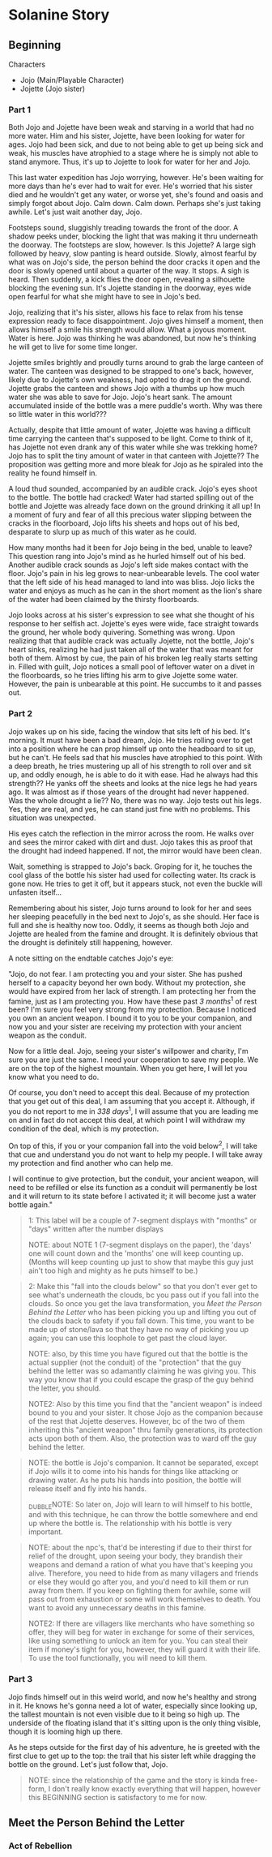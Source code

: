 # Solanine Story

## Beginning

Characters
- Jojo (Main/Playable Character)
- Jojette (Jojo sister)

### Part 1
Both Jojo and Jojette have been weak and starving in a world that had no more water. Him and his sister, Jojette, have been looking for water for ages. Jojo had been sick,
and due to not being able to get up being sick and weak, his muscles have atrophied to a stage where he is simply not
able to stand anymore. Thus, it's up to Jojette to look for water for her and Jojo.

This last water expedition has Jojo worrying, however. He's been waiting for more days than he's ever had to wait for ever.
He's worried that his sister died and he wouldn't get any water, or worse yet, she's found and oasis and simply forgot about Jojo.
Calm down. Calm down. Perhaps she's just taking awhile. Let's just wait another day, Jojo.

Footsteps sound, sluggishly treading towards the front of the door. A shadow peeks under, blocking the light that was making it thru underneath the doorway.
The footsteps are slow, however. Is this Jojette? A large sigh followed by heavy, slow panting is heard outside.
Slowly, almost fearful by what was on Jojo's side, the person behind the door cracks it open and the door is slowly opened
until about a quarter of the way. It stops. A sigh is heard. Then suddenly, a kick flies the door open, revealing a silhouette
blocking the evening sun. It's Jojette standing in the doorway, eyes wide open fearful for what she might have to see in Jojo's bed.

Jojo, realizing that it's his sister, allows his face to relax from his tense expression ready to face disappointment.
Jojo gives himself a moment, then allows himself a smile his strength would allow. What a joyous moment. Water is here.
Jojo was thinking he was abandoned, but now he's thinking he will get to live for some time longer.

Jojette smiles brightly and proudly turns around to grab the large canteen of water. The canteen was designed to be strapped to one's back,
however, likely due to Jojette's own weakness, had opted to drag it on the ground. Jojette grabs the canteen and shows Jojo
with a thumbs up how much water she was able to save for Jojo. Jojo's heart sank. The amount accumulated inside of the bottle was
a mere puddle's worth. Why was there so little water in this world???

Actually, despite that little amount of water, Jojette was having a difficult time carrying the canteen that's supposed to be
light. Come to think of it, has Jojette not even drank any of this water while she was trekking home? Jojo has to split the 
tiny amount of water in that canteen with Jojette?? The proposition was getting more and more bleak for Jojo as he spiraled into
the reality he found himself in.

A loud thud sounded, accompanied by an audible crack. Jojo's eyes shoot to the bottle. The bottle had cracked! Water had started
spilling out of the bottle and Jojette was already face down on the ground drinking it all up! In a moment of fury and fear of
all this precious water slipping between the cracks in the floorboard, Jojo lifts his sheets and hops out of his bed, desparate to slurp
up as much of this water as he could.

How many months had it been for Jojo being in the bed, unable to leave? This question rang into Jojo's mind as he hurled himself
out of his bed. Another audible crack sounds as Jojo's left side makes contact with the floor. Jojo's pain in his leg grows to near-unbearable
levels. The cool water that the left side of his head managed to land into was bliss. Jojo licks the water and enjoys as much as
he can in the short moment as the lion's share of the water had been claimed by the thirsty floorboards.

Jojo looks across at his sister's expression to see what she thought of his response to her selfish act. Jojette's eyes were
wide, face straight towards the ground, her whole body quivering. Something was wrong. Upon realizing that that audible crack was actually
Jojette, not the bottle, Jojo's heart sinks, realizing he had just taken all of the water that was meant for both of them. Almost by cue, the pain
of his broken leg really starts setting in. Filled with guilt, Jojo notices a small pool of leftover water on a divet in the floorboards,
so he tries lifting his arm to give Jojette some water. However, the pain is unbearable at this point. He succumbs to it and passes out.


### Part 2
Jojo wakes up on his side, facing the window that sits left of his bed. It's morning. It must have been a bad dream, Jojo.
He tries rolling over to get into a position where he can prop himself up onto the headboard to sit up, but he can't. He feels
sad that his muscles have atrophied to this point. With a deep breath, he tries mustering up all of his strength to roll over
and sit up, and oddly enough, he is able to do it with ease. Had he always had this strength?? He yanks off the sheets and
looks at the nice legs he had years ago. It was almost as if those years of the drought had never happened. Was the whole drought
a lie?? No, there was no way. Jojo tests out his legs. Yes, they are real, and yes, he can stand just fine with no problems. This situation was unexpected.

His eyes catch the reflection in the mirror across the room. He walks over and sees the mirror caked with dirt and dust.
Jojo takes this as proof that the drought had indeed happened. If not, the mirror would have been clean.

Wait, something is strapped to Jojo's back. Groping for it, he touches the cool glass of the bottle his sister had used for collecting water.
Its crack is gone now. He tries to get it off, but it appears stuck, not even the buckle will unfasten itself...

Remembering about his sister, Jojo turns around to look for her and sees her sleeping peacefully in the bed next to Jojo's, as she should.
Her face is full and she is healthy now too. Oddly, it seems as though both Jojo and Jojette are healed from the famine and drought.
It is definitely obvious that the drought is definitely still happening, however.

A note sitting on the endtable catches Jojo's eye:

"Jojo, do not fear. I am protecting you and your sister. She has pushed herself to a capacity beyond her own body. Without
my protection, she would have expired from her lack of strength. I am protecting her from the famine, just as I am protecting
you. How have these past *3 months*<sup>1</sup> of rest been? I'm sure you feel very strong from my protection.
Because I noticed you own an ancient weapon. I bound it to you to be your companion, and now you and your sister
are receiving my protection with your ancient weapon as the conduit.

Now for a little deal. Jojo, seeing your sister's willpower and charity, I'm sure you are just the same. I need your
cooperation to save my people. We are on the top of the highest mountain. When you get here, I will let you know what you need to do.

Of course, you don't need to accept this deal. Because of my protection that you get out of this deal, I am assuming that
you accept it. Although, if you do not report to me in *338 days*<sup>1</sup>, I will assume that you are leading me on
and in fact do not accept this deal, at which point I will withdraw my condition of the deal, which is my protection.

On top of this, if you or your companion fall into the void below<sup>2</sup>, I will take that cue and understand you do not want
to help my people. I will take away my protection and find another who can help me.

I will continue to give protection, but the conduit, your ancient weapon, will need to be refilled or else its function
as a conduit will permanently be lost and it will return to its state before I activated it; it will become just a water
bottle again."


> 1: This label will be a couple of 7-segment displays with "months" or "days" written after the number displays
>
> NOTE: about NOTE 1 (7-segment displays on the paper), the 'days' one will count down and the 'months' one will keep counting up.
> (Months will keep counting up just to show that maybe this guy just ain't too high and mighty as he puts himself to be.)

> 2: Make this "fall into the clouds below" so that you don't ever get to see what's underneath the clouds, bc you pass out
> if you fall into the clouds. So once you get the lava transformation, you *Meet the Person Behind the Letter* who has
> been picking you up and lifting you out of the clouds back to safety if you fall down. This time, you want to be made up
> of stone/lava so that they have no way of picking you up again; you can use this loophole to get past the cloud layer.
>
> NOTE: also, by this time you have figured out that the bottle is the actual supplier (not the conduit) of the "protection"
> that the guy behind the letter was so adamantly claiming he was giving you. This way you know that if you could escape the
> grasp of the guy behind the letter, you should.
>
> NOTE2: Also by this time you find that the "ancient weapon" is indeed bound to you and your sister. It chose Jojo as the companion
> because of the rest that Jojette deserves. However, bc of the two of them inheriting this "ancient weapon" thru family generations,
> its protection acts upon both of them. Also, the protection was to ward off the guy behind the letter.


> NOTE: the bottle is Jojo's companion. It cannot be separated, except if Jojo wills it to come into his hands for things
> like attacking or drawing water. As he puts his hands into position, the bottle will release itself and fly into his hands.
>
> <sub>DUBBLE</sub>NOTE: So later on, Jojo will learn to will himself to his bottle, and with this technique, he can throw the bottle
> somewhere and end up where the bottle is. The relationship with his bottle is very important.


> NOTE: about the npc's, that'd be interesting if due to their thirst for relief of the drought, upon seeing your body,
> they brandish their weapons and demand a ration of what you have that's keeping you alive. Therefore, you need to hide
> from as many villagers and friends or else they would go after you, and you'd need to kill them or run away from them.
> If you keep on fighting them for awhile, some will pass out from exhaustion or some will work themselves to death. You
> want to avoid any unnecessary deaths in this famine.
> 
> NOTE2: If there are villagers like merchants who have something so offer, they will beg for water in exchange for some
> of their services, like using something to unlock an item for you. You can steal their item if money's tight for you,
> however, they will guard it with their life. To use the tool functionally, you will need to kill them.


### Part 3

Jojo finds himself out in this weird world, and now he's healthy and strong in it. He knows he's gonna need a lot of water, especially
since looking up, the tallest mountain is not even visible due to it being so high up. The underside of the floating
island that it's sitting upon is the only thing visible, though it is looming high up there.

As he steps outside for the first day of his adventure, he is greeted with the first clue to get up to the top: the trail
that his sister left while dragging the bottle on the ground. Let's just follow that, Jojo.

> NOTE: since the relationship of the game and the story is kinda free-form, I don't really know exactly everything that
> will happen, however this BEGINNING section is satisfactory to me for now.


## Meet the Person Behind the Letter

### Act of Rebellion